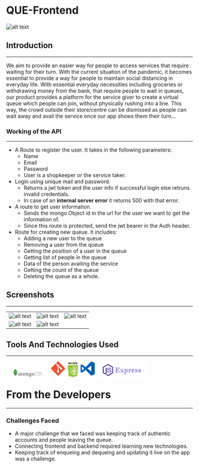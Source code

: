 # QUE-Frontend

![alt text](https://static.toiimg.com/thumb/msid-71966504,width-1200,height-900,resizemode-4/.jpg)

## Introduction

---

We aim to provide an easier way for people to access services that require waiting for their turn. With the current situation of the pandemic, it becomes essential to provide a way for people to maintain social distancing in everyday life. With essential everyday necessities including groceries or withdrawing money from the bank, that require people to wait in queues, our product provides a platform for the service giver to create a virtual queue which people can join, without physically rushing into a line. This way, the crowd outside their store/centre can be dismissed as people can wait away and avail the service once our app shows them their turn...

### Working of the API

---

- A Route to register the user. It takes in the following parameters:
  - Name
  - Email
  - Password
  - User is a shopkeeper or the service taker.
- Login using unique mail and password.
  - Returns a jwt token and the user info if successful login else retruns invalid credentials.
  - In case of an <strong>internal server error</strong> it returns 500 with that error.
- A route to get user information.
  - Sends the mongo Object id in the url for the user we want to get the information of.
  - Since this route is protected, send the jwt bearer in the Auth header.
- Route for creating new queue. It includes:
  - Adding a new user to the queue
  - Removing a user from the queue
  - Getting the position of a user in the queue
  - Getting list of people in the queue
  - Data of the person availing the service
  - Getting the count of the queue
  - Deleting the queue as a whole.

## Screenshots

---

|                                |                                |                                |
| :----------------------------: | :----------------------------: | :----------------------------: |
| ![alt text]('/img/SS/ss1.jpg') | ![alt text]('/img/SS/ss2.jpg') | ![alt text]('/img/SS/ss3.jpg') |
| ![alt text]('/img/SS/ss4.jpg') | ![alt text]('/img/SS/ss5.jpg') |

## Tools And Technologies Used

---

<img align="left" alt="MongoDB" width="120px" src="/img/kisspng-database-logo-brand-product-design-computer-mongodb-5b6d9c941dafa2.5542815515339101641216.png" />
<img align="left" alt="Git" width="40px" src="/img/kisspng-github-repository-commit-version-control-github-5ab8bdf71d6218.7448464515220566951204.png" />
<img align="left" alt="Node" width="40px" src="/img/kisspng-node-js-javascript-npm-computer-icons-web-applicat-5ae0f85a3ac1c4.3592483215246930822407.png" />
<img align="left" alt="VS Code" width="40px" src="/img/kisspng-visual-studio-code-microsoft-visual-studio-text-ed-code-5ad11df9cab2b4.6559428115236541378303.png" />
<img align="left" alt="Express" width="140px" src="/img/kisspng-web-development-express-js-javascript-software-fra-frame-work-5b15153d24d3f6.9133133015281083491509.png" />
<br></br>

# From the Developers

---

### Challenges Faced

- A major challenge that we faced was keeping track of authentic accounts and people leaving the queue.
- Connecting frontend and backend required learning new technologies.
- Keeping track of enqueing and dequeing and updating it live on the app was a challenge.
